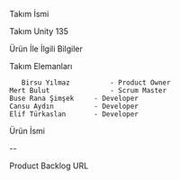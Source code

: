 Takım İsmi &nbsp;


Takım Unity 135 &nbsp;



Ürün İle İlgili Bilgiler &nbsp;


Takım Elemanları &nbsp;


       Birsu Yılmaz	         - Product Owner
	Mert Bulut  	         - Scrum Master
	Buse Rana Şimşek	 - Developer
	Cansu Aydın     	 - Developer
	Elif Türkaslan  	 - Developer
Ürün İsmi &nbsp;


--

Product Backlog URL &nbsp;


